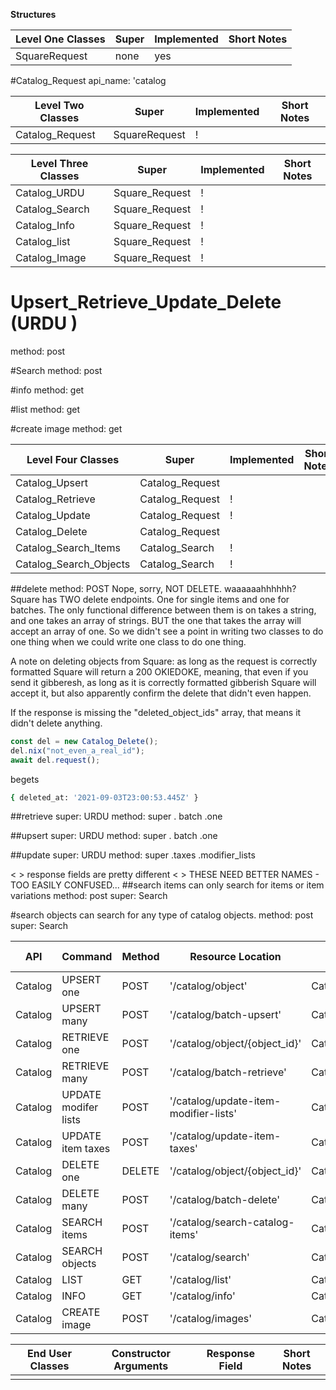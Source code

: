 **Structures**

| Level One Classes | Super | Implemented | Short Notes |
| ----------------- | ----- | ----------- | ----------- |
| SquareRequest     | none  | yes         |

#Catalog_Request
api_name: 'catalog

| Level Two Classes | Super         | Implemented | Short Notes |
| ----------------- | ------------- | ----------- | ----------- |
| Catalog_Request   | SquareRequest | !           |

| Level Three Classes | Super          | Implemented | Short Notes |
| ------------------- | -------------- | ----------- | ----------- |
| Catalog_URDU        | Square_Request | !           |
| Catalog_Search      | Square_Request | !           |
| Catalog_Info        | Square_Request | !           |
| Catalog_list        | Square_Request | !           |
| Catalog_Image       | Square_Request | !           |

# Upsert_Retrieve_Update_Delete (URDU )

method: post

#Search
method: post

#info
method: get

#list
method: get

#create image
method: get

| Level Four Classes     | Super           | Implemented | Short Notes |
| ---------------------- | --------------- | ----------- | ----------- |
| Catalog_Upsert         | Catalog_Request |             |
| Catalog_Retrieve       | Catalog_Request | !           |
| Catalog_Update         | Catalog_Request | !           |
| Catalog_Delete         | Catalog_Request |             |
| Catalog_Search_Items   | Catalog_Search  | !           |
| Catalog_Search_Objects | Catalog_Search  | !           |

##delete
method: POST
Nope, sorry, NOT DELETE. waaaaaahhhhhh?
Square has TWO delete endpoints. One for single items and one for batches.
The only functional difference between them is on takes a string, and one takes an array of strings.
BUT the one that takes the array will accept an array of one. So we didn't see a point in writing
two classes to do one thing when we could write one class to do one thing.

A note on deleting objects from Square: as long as the request is correctly formatted Square will return a
200 OKIEDOKE, meaning, that even if you send it gibberesh, as long as it is correctly formatted gibberish
Square will accept it, but also apparently confirm the delete that didn't even happen.

If the response is missing the "deleted_object_ids" array, that means it didn't delete anything.

```js
const del = new Catalog_Delete();
del.nix("not_even_a_real_id");
await del.request();
```

begets

```sh
{ deleted_at: '2021-09-03T23:00:53.445Z' }
```

##retrieve
super: URDU
method: super
. batch
.one

##upsert
super: URDU
method: super
. batch
.one

##update
super: URDU
method: super
.taxes
.modifier_lists

< > response fields are pretty different
< > THESE NEED BETTER NAMES - TOO EASILY CONFUSED...
##search items can only search for items or item variations
method: post
super: Search

#search objects can search for any type of catalog objects.
method: post
super: Search

| API     | Command              | Method | Resource Location                     | Class                  | Square Docs                                                                                                     | Additional Information |
| ------- | -------------------- | ------ | ------------------------------------- | ---------------------- | --------------------------------------------------------------------------------------------------------------- | ---------------------- |
| Catalog | UPSERT one           | POST   | '/catalog/object'                     | Catalog_Upsert         | [UPSERT one](https://developer.squareup.com/reference/square/catalog-api/upsert-catalog-object)                 |
| Catalog | UPSERT many          | POST   | '/catalog/batch-upsert'               | Catalog_Upsert         | [UPSERT many](https://developer.squareup.com/reference/square/catalog-api/batch-upsert-catalog-objects)         |
| Catalog | RETRIEVE one         | POST   | '/catalog/object/{object_id}'         | Catalog_Retrieve       | [RETRIEVE one](https://developer.squareup.com/reference/square/catalog-api/retrieve-catalog-object)             |
| Catalog | RETRIEVE many        | POST   | '/catalog/batch-retrieve'             | Catalog_Retrieve       | [RETRIEVE many](https://developer.squareup.com/reference/square/catalog-api/batch-retrieve-catalog-objects)     |
| Catalog | UPDATE modifer lists | POST   | '/catalog/update-item-modifier-lists' | Catalog_Update         | [UPDATE modifier lists](https://developer.squareup.com/reference/square/catalog-api/update-item-modifier-lists) |
| Catalog | UPDATE item taxes    | POST   | '/catalog/update-item-taxes'          | Catalog_Update         | [UPDATE taxes](https://developer.squareup.com/reference/square/catalog-api/update-item-taxes)                   |
| Catalog | DELETE one           | DELETE | '/catalog/object/{object_id}'         | Catalog_Delete         | [DELETE delete](https://developer.squareup.com/reference/square/catalog-api/delete-catalog-object)              |
| Catalog | DELETE many          | POST   | '/catalog/batch-delete'               | Catalog_Delete         | [DELETE many](https://developer.squareup.com/reference/square/catalog-api/batch-delete-catalog-objects)         |
| Catalog | SEARCH items         | POST   | '/catalog/search-catalog-items'       | Catalog_Search_Items   | [SEARCH Items](https://developer.squareup.com/reference/square/catalog-api/search-catalog-items)                |
| Catalog | SEARCH objects       | POST   | '/catalog/search'                     | Catalog_Search_Objects | [SEARCH Objects](https://developer.squareup.com/reference/square/catalog-api/search-catalog-items)              |
| Catalog | LIST                 | GET    | '/catalog/list'                       | Catalog_List           | [LIST](https://developer.squareup.com/reference/square/catalog-api/list-catalog)                                |
| Catalog | INFO                 | GET    | '/catalog/info'                       | Catalog_Info           | [INFO](https://developer.squareup.com/reference/square/catalog-api/catalog-info)                                |
| Catalog | CREATE image         | POST   | '/catalog/images'                     | Catalog_Image          | [CREATE image](https://developer.squareup.com/reference/square/catalog-api/create-catalog-image)                |

| End User Classes | Constructor Arguments | Response Field | Short Notes |
| ---------------- | --------------------- | -------------- | ----------- |
|                  |                       |                |
